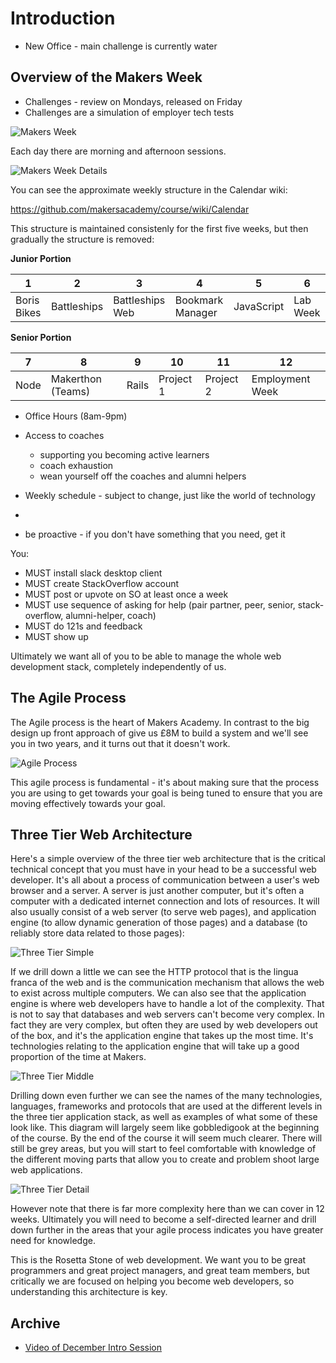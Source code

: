 Introduction
===========

* New Office - main challenge is currently water

Overview of the Makers Week
-------------------------

* Challenges - review on Mondays, released on Friday
* Challenges are a simulation of employer tech tests

![Makers Week](https://github.com/makersacademy/course/blob/master/images/makers-week.png)

Each day there are morning and afternoon sessions.  

![Makers Week Details](https://github.com/makersacademy/course/blob/master/images/makers-week-details.png)

You can see the approximate weekly structure in the Calendar wiki:

https://github.com/makersacademy/course/wiki/Calendar

This structure is maintained consistenly for the first five weeks, but then gradually the structure is removed:

**Junior Portion**

1    |  2          | 3               | 4                | 5          | 6              |
-----|-------------|-----------------|------------------|------------|----------------|
Boris Bikes   | Battleships | Battleships Web | Bookmark Manager | JavaScript | Lab Week |


**Senior Portion**

7    |  8    | 9                 | 10               | 11     | 12     |
-----|-------|-------------------|------------------|--------|--------|
Node | Makerthon (Teams) | Rails | Project 1 | Project 2 |   Employment Week |




* Office Hours (8am-9pm)
* Access to coaches 
  - supporting you becoming active learners 
  - coach exhaustion
  - wean yourself off the coaches and alumni helpers
* Weekly schedule - subject to change, just like the world of technology
*

* be proactive - if you don't have something that you need, get it

You: 

* MUST install slack desktop client
* MUST create StackOverflow account
* MUST post or upvote on SO at least once a week
* MUST use sequence of asking for help (pair partner, peer, senior, stack-overflow, alumni-helper, coach)
* MUST do 121s and feedback
* MUST show up

Ultimately we want all of you to be able to manage the whole web development stack, completely independently of us.

The Agile Process
---------------

The Agile process is the heart of Makers Academy.  In contrast to the big design up front approach of give us £8M to build a system and we'll see you in two years, and it turns out that it doesn't work.

![Agile Process](https://github.com/makersacademy/course/blob/master/images/agile.png)

This agile process is fundamental - it's about making sure that the process you are using to get towards your goal is being tuned to ensure that you are moving effectively towards your goal.

Three Tier Web Architecture
----------------

Here's a simple overview of the three tier web architecture that is the critical technical concept that you must have in your head to be a successful web developer.  It's all about a process of communication between a user's web browser and a server.  A server is just another computer, but it's often a computer with a dedicated internet connection and lots of resources.  It will also usually consist of a web server (to serve web pages), and application engine (to allow dynamic generation of those pages) and a database (to reliably store data related to those pages):

![Three Tier Simple](https://github.com/makersacademy/course/blob/master/images/3-tier-simple.png)

If we drill down a little we can see the HTTP protocol that is the lingua franca of the web and is the communication mechanism that allows the web to exist across multiple computers.  We can also see that the application engine is where web developers have to handle a lot of the complexity.  That is not to say that databases and web servers can't become very complex.  In fact they are very complex, but often they are used by web developers out of the box, and it's the application engine that takes up the most time.  It's technologies relating to the application engine that will take up a good proportion of the time at Makers.


![Three Tier Middle](https://github.com/makersacademy/course/blob/master/images/3-tier-middle.png)

Drilling down even further we can see the names of the many technologies, languages, frameworks and protocols that are used at the different levels in the three tier application stack, as well as examples of what some of these look like.  This diagram will largely seem like gobbledigook at the beginning of the course.  By the end of the course it will seem much clearer.  There will still be grey areas, but you will start to feel comfortable with knowledge of the different moving parts that allow you to create and problem shoot large web applications.

![Three Tier Detail](https://github.com/makersacademy/course/blob/master/images/3-tier.png)

However note that there is far more complexity here than we can cover in 12 weeks.  Ultimately you will need to become a self-directed learner and drill down further in the areas that your agile process indicates you have greater need for knowledge.

This is the Rosetta Stone of web development.  We want you to be great programmers and great project managers, and great team members, but critically we are focused on helping you become web developers, so understanding this architecture is key.


Archive
-------

* [Video of December Intro Session](https://www.youtube.com/watch?v=eq4fbus_9TQ)
